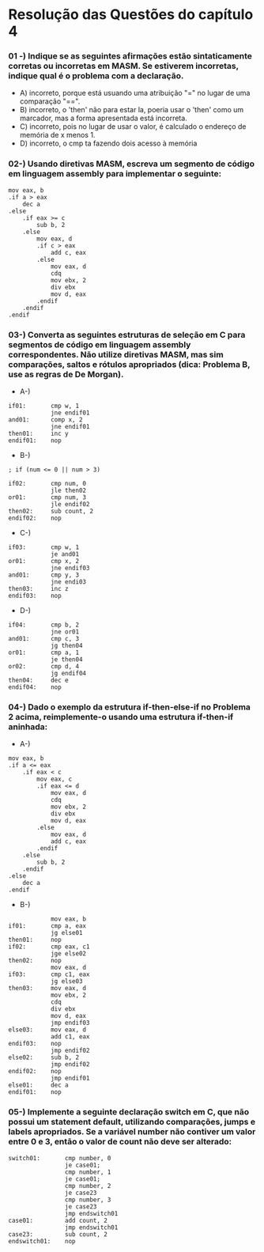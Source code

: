 # Resolução das Questões do capítulo 4

### 01 -)  Indique se as seguintes afirmações estão sintaticamente corretas ou incorretas em MASM. Se estiverem incorretas, indique qual é o problema com a declaração.
- A) incorreto, porque está usuando uma atribuição "=" no lugar de uma comparação "==".
- B) incorreto, o 'then' não para estar la, poeria usar o 'then' como um marcador, mas a forma apresentada está incorreta.
- C) incorreto, pois no lugar de usar o valor, é calculado o endereço de memória
de x menos 1.
- D) incorreto, o cmp ta fazendo dois acesso à memória

### 02-) Usando diretivas MASM, escreva um segmento de código em linguagem assembly para implementar o seguinte:

```assembly
mov eax, b
.if a > eax
    dec a
.else
    .if eax >= c
        sub b, 2
    .else
    	mov eax, d 
        .if c > eax
            add c, eax
        .else
            mov eax, d
            cdq
            mov ebx, 2
            div ebx
            mov d, eax
        .endif
    .endif
.endif
```

### 03-) Converta as seguintes estruturas de seleção em C para segmentos de código em linguagem assembly correspondentes. Não utilize diretivas MASM, mas sim comparações, saltos e rótulos apropriados (dica: Problema B, use as regras de De Morgan).

- A-) 
```assemly
if01:       cmp w, 1
            jne endif01
and01:      comp x, 2
            jne endif01
then01:     inc y
endif01:    nop
``` 
- B-) 
```assembly
; if (num <= 0 || num > 3)

if02:       cmp num, 0
            jle then02
or01:       cmp num, 3
            jle endif02
then02:     sub count, 2
endif02:    nop
```

- C-)
```assembly
if03:       cmp w, 1
            je and01
or01:       cmp x, 2
            jne endif03
and01:      cmp y, 3
            jne endi03
then03:     inc z
endif03:    nop
```

- D-)
```assembly
if04:       cmp b, 2
            jne or01
and01:      cmp c, 3
            jg then04
or01:       cmp a, 1
            je then04
or02:       cmp d, 4
            jg endif04
then04:     dec e
endif04:    nop
```

### 04-) Dado o exemplo da estrutura if-then-else-if no Problema 2 acima, reimplemente-o usando uma estrutura if-then-if aninhada: 
- A-) 
```assembly
mov eax, b
.if a <= eax
    .if eax < c
    	mov eax, c
        .if eax <= d
            mov eax, d
            cdq
            mov ebx, 2
            div ebx
            mov d, eax
        .else
            mov eax, d
            add c, eax
        .endif
    .else
        sub b, 2
    .endif
.else
    dec a
.endif
```

- B-)
```assembly
            mov eax, b
if01:       cmp a, eax
            jg else01
then01:     nop
if02:       cmp eax, c1
            jge else02
then02:     nop
            mov eax, d
if03:       cmp c1, eax
            jg else03
then03:     mov eax, d
            mov ebx, 2
            cdq
            div ebx
            mov d, eax
            jmp endif03
else03:     mov eax, d
            add c1, eax
endif03:    nop
            jmp endif02
else02:     sub b, 2    
            jmp endif02
endif02:    nop
            jmp endif01
else01:     dec a
endif01:    nop
```

### 05-) Implemente a seguinte declaração switch em C, que não possui um statement default, utilizando comparações, jumps e labels apropriados. Se a variável number não contiver um valor entre 0 e 3, então o valor de count não deve ser alterado:

```assemby
switch01:       cmp number, 0
                je case01;
                cmp number, 1
                je case01;
                cmp number, 2
                je case23
                cmp number, 3
                je case23
                jmp endswitch01
case01:         add count, 2
                jmp endswitch01
case23:         sub count, 2
endswitch01:    nop
```

                

